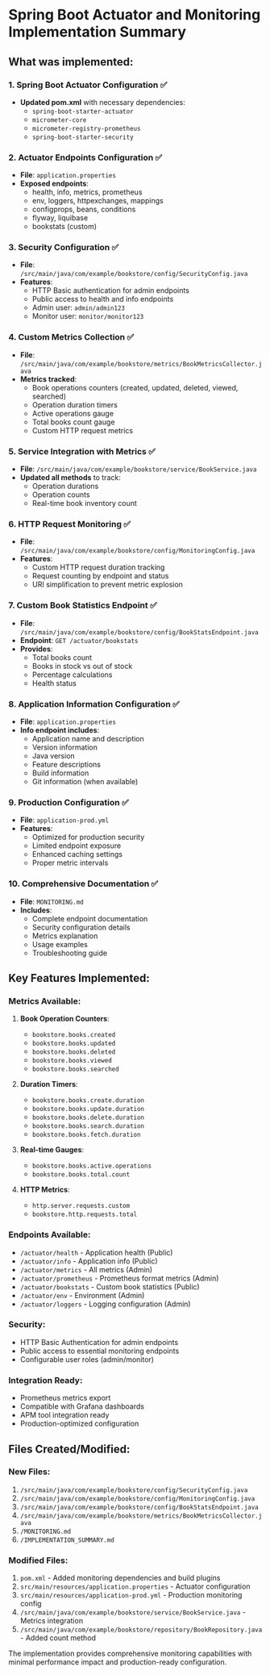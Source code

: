 # Spring Boot Actuator and Monitoring Implementation Summary

## What was implemented:

### 1. Spring Boot Actuator Configuration ✅
- **Updated pom.xml** with necessary dependencies:
  - `spring-boot-starter-actuator`
  - `micrometer-core`
  - `micrometer-registry-prometheus`
  - `spring-boot-starter-security`

### 2. Actuator Endpoints Configuration ✅
- **File**: `application.properties`
- **Exposed endpoints**:
  - health, info, metrics, prometheus
  - env, loggers, httpexchanges, mappings
  - configprops, beans, conditions
  - flyway, liquibase
  - bookstats (custom)

### 3. Security Configuration ✅
- **File**: `/src/main/java/com/example/bookstore/config/SecurityConfig.java`
- **Features**:
  - HTTP Basic authentication for admin endpoints
  - Public access to health and info endpoints
  - Admin user: `admin/admin123`
  - Monitor user: `monitor/monitor123`

### 4. Custom Metrics Collection ✅
- **File**: `/src/main/java/com/example/bookstore/metrics/BookMetricsCollector.java`
- **Metrics tracked**:
  - Book operations counters (created, updated, deleted, viewed, searched)
  - Operation duration timers
  - Active operations gauge
  - Total books count gauge
  - Custom HTTP request metrics

### 5. Service Integration with Metrics ✅
- **File**: `/src/main/java/com/example/bookstore/service/BookService.java`
- **Updated all methods** to track:
  - Operation durations
  - Operation counts
  - Real-time book inventory count

### 6. HTTP Request Monitoring ✅
- **File**: `/src/main/java/com/example/bookstore/config/MonitoringConfig.java`
- **Features**:
  - Custom HTTP request duration tracking
  - Request counting by endpoint and status
  - URI simplification to prevent metric explosion

### 7. Custom Book Statistics Endpoint ✅
- **File**: `/src/main/java/com/example/bookstore/config/BookStatsEndpoint.java`
- **Endpoint**: `GET /actuator/bookstats`
- **Provides**:
  - Total books count
  - Books in stock vs out of stock
  - Percentage calculations
  - Health status

### 8. Application Information Configuration ✅
- **File**: `application.properties`
- **Info endpoint includes**:
  - Application name and description
  - Version information
  - Java version
  - Feature descriptions
  - Build information
  - Git information (when available)

### 9. Production Configuration ✅
- **File**: `application-prod.yml`
- **Features**:
  - Optimized for production security
  - Limited endpoint exposure
  - Enhanced caching settings
  - Proper metric intervals

### 10. Comprehensive Documentation ✅
- **File**: `MONITORING.md`
- **Includes**:
  - Complete endpoint documentation
  - Security configuration details
  - Metrics explanation
  - Usage examples
  - Troubleshooting guide

## Key Features Implemented:

### Metrics Available:
1. **Book Operation Counters**:
   - `bookstore.books.created`
   - `bookstore.books.updated` 
   - `bookstore.books.deleted`
   - `bookstore.books.viewed`
   - `bookstore.books.searched`

2. **Duration Timers**:
   - `bookstore.books.create.duration`
   - `bookstore.books.update.duration`
   - `bookstore.books.delete.duration`
   - `bookstore.books.search.duration`
   - `bookstore.books.fetch.duration`

3. **Real-time Gauges**:
   - `bookstore.books.active.operations`
   - `bookstore.books.total.count`

4. **HTTP Metrics**:
   - `http.server.requests.custom`
   - `bookstore.http.requests.total`

### Endpoints Available:
- `/actuator/health` - Application health (Public)
- `/actuator/info` - Application info (Public)
- `/actuator/metrics` - All metrics (Admin)
- `/actuator/prometheus` - Prometheus format metrics (Admin)
- `/actuator/bookstats` - Custom book statistics (Public)
- `/actuator/env` - Environment (Admin)
- `/actuator/loggers` - Logging configuration (Admin)

### Security:
- HTTP Basic Authentication for admin endpoints
- Public access to essential monitoring endpoints
- Configurable user roles (admin/monitor)

### Integration Ready:
- Prometheus metrics export
- Compatible with Grafana dashboards
- APM tool integration ready
- Production-optimized configuration

## Files Created/Modified:

### New Files:
1. `/src/main/java/com/example/bookstore/config/SecurityConfig.java`
2. `/src/main/java/com/example/bookstore/config/MonitoringConfig.java`
3. `/src/main/java/com/example/bookstore/config/BookStatsEndpoint.java`
4. `/src/main/java/com/example/bookstore/metrics/BookMetricsCollector.java`
5. `/MONITORING.md`
6. `/IMPLEMENTATION_SUMMARY.md`

### Modified Files:
1. `pom.xml` - Added monitoring dependencies and build plugins
2. `src/main/resources/application.properties` - Actuator configuration
3. `src/main/resources/application-prod.yml` - Production monitoring config
4. `/src/main/java/com/example/bookstore/service/BookService.java` - Metrics integration
5. `/src/main/java/com/example/bookstore/repository/BookRepository.java` - Added count method

The implementation provides comprehensive monitoring capabilities with minimal performance impact and production-ready configuration.